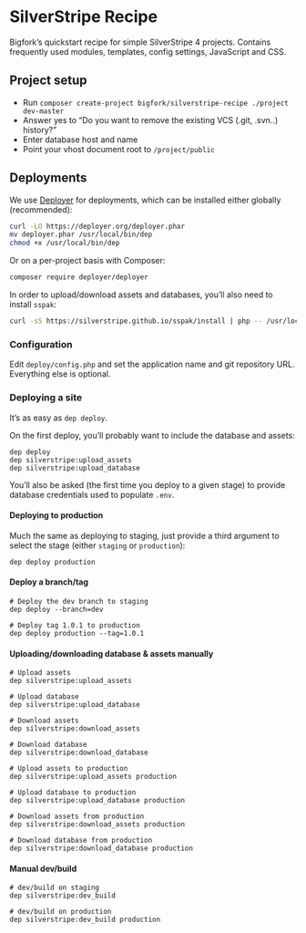 # SilverStripe Recipe

Bigfork’s quickstart recipe for simple SilverStripe 4 projects. Contains frequently used modules, templates, config settings, JavaScript and CSS.

## Project setup

- Run `composer create-project bigfork/silverstripe-recipe ./project dev-master`
- Answer yes to “Do you want to remove the existing VCS (.git, .svn..) history?”
- Enter database host and name
- Point your vhost document root to `/project/public`

## Deployments

We use [Deployer](https://deployer.org/) for deployments, which can be installed either globally (recommended):

```bash
curl -LO https://deployer.org/deployer.phar
mv deployer.phar /usr/local/bin/dep
chmod +x /usr/local/bin/dep
```

Or on a per-project basis with Composer:

```bash
composer require deployer/deployer
```

In order to upload/download assets and databases, you’ll also need to install `sspak`:

```bash
curl -sS https://silverstripe.github.io/sspak/install | php -- /usr/local/bin
```

### Configuration

Edit `deploy/config.php` and set the application name and git repository URL. Everything else is optional.

### Deploying a site

It’s as easy as `dep deploy`.

On the first deploy, you’ll probably want to include the database and assets:

```
dep deploy
dep silverstripe:upload_assets
dep silverstripe:upload_database
```

You’ll also be asked (the first time you deploy to a given stage) to provide database credentials used to populate `.env`.

#### Deploying to production

Much the same as deploying to staging, just provide a third argument to select the stage (either `staging` or `production`):

```
dep deploy production
```

#### Deploy a branch/tag

```
# Deploy the dev branch to staging
dep deploy --branch=dev

# Deploy tag 1.0.1 to production
dep deploy production --tag=1.0.1
```

#### Uploading/downloading database & assets manually

```
# Upload assets
dep silverstripe:upload_assets

# Upload database
dep silverstripe:upload_database

# Download assets
dep silverstripe:download_assets

# Download database
dep silverstripe:download_database

# Upload assets to production
dep silverstripe:upload_assets production

# Upload database to production
dep silverstripe:upload_database production

# Download assets from production
dep silverstripe:download_assets production

# Download database from production
dep silverstripe:download_database production
```

#### Manual dev/build

```
# dev/build on staging
dep silverstripe:dev_build

# dev/build on production
dep silverstripe:dev_build production
```
